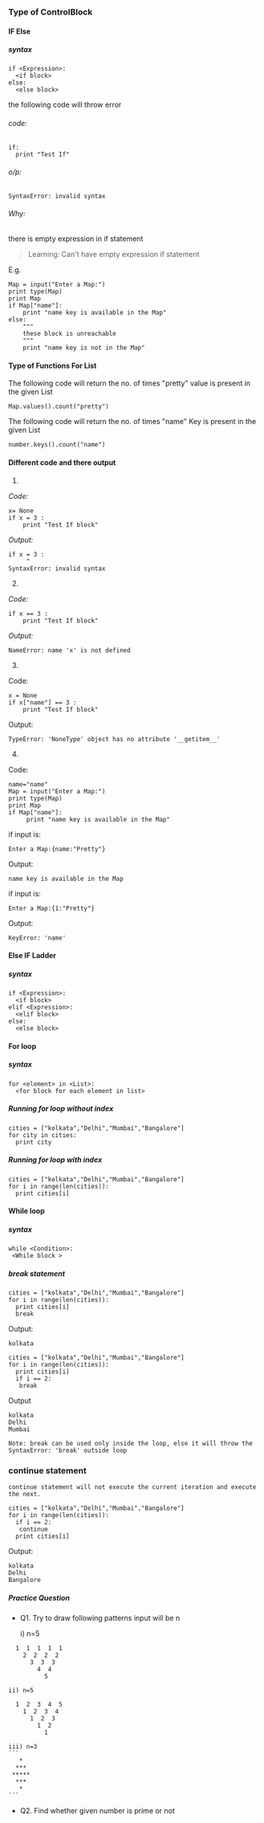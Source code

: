 ### Type of ControlBlock

#### IF Else
##### syntax
```
if <Expression>:
  <if block>
else:
  <else block>
```

the following code will throw error

###### code:
```
if:
  print "Test If"
```
###### o/p:
```
SyntaxError: invalid syntax
```
###### Why:

there is empty expression in if statement

> Learning: Can't have empty expression if statement

E.g.
```
Map = input("Enter a Map:")
print type(Map)
print Map
if Map["name"]:
    print "name key is available in the Map"
else:
    """
    these block is unreachable
    """
    print "name key is not in the Map"  

```
#### Type of Functions For List

The following code will return the no. of times "pretty" value is present
in the given List
```
Map.values().count("pretty")
```
The following code will return the no. of times "name" Key is present
in the given List
```
number.keys().count("name")
```

#### Different code and there output
1.

*Code:*
```
x= None
if x = 3 :
    print "Test If block"
```
*Output:*
```
if x = 3 :
     ^
SyntaxError: invalid syntax
```

2.

*Code:*
```
if x == 3 :
    print "Test If block"
```
*Output:*
```
NameError: name 'x' is not defined
```
3.

Code:
```
x = None
if x["name"] == 3 :
    print "Test If block"
```
Output:
```
TypeError: 'NoneType' object has no attribute '__getitem__'
```
4.

Code:
```
name="name"
Map = input("Enter a Map:")
print type(Map)
print Map
if Map["name"]:
     print "name key is available in the Map"
```
if input is:
```
Enter a Map:{name:"Pretty"}
```
Output:
```
name key is available in the Map
```
if input is:
```
Enter a Map:{1:"Pretty"}
```
Output:
```
KeyError: 'name'
```

#### Else IF Ladder

##### syntax
```
if <Expression>:
  <if block>
elif <Expression>:
  <elif block>
else:
  <else block>
```

#### For loop

##### syntax
```
for <element> in <List>:
  <for block for each element in list>
```

##### Running for loop without index
```
cities = ["kolkata","Delhi","Mumbai","Bangalore"]
for city in cities:
  print city
```

##### Running for loop with index
```
cities = ["kolkata","Delhi","Mumbai","Bangalore"]
for i in range(len(cities)):
  print cities[i]
```

#### While loop

##### syntax
```
while <Condition>:
 <While block >
```
##### break statement

```
cities = ["kolkata","Delhi","Mumbai","Bangalore"]
for i in range(len(cities)):
  print cities[i]
  break
```
Output:
```
kolkata
```  
```
cities = ["kolkata","Delhi","Mumbai","Bangalore"]
for i in range(len(cities)):
  print cities[i]
  if i == 2:
   break
```
Output
```
kolkata
Delhi
Mumbai
```
```
Note: break can be used only inside the loop, else it will throw the
SyntaxError: 'break' outside loop
```
### continue statement
```
continue statement will not execute the current iteration and execute the next.
```
```
cities = ["kolkata","Delhi","Mumbai","Bangalore"]
for i in range(len(cities)):
  if i == 2:
   continue
  print cities[i]
```
Output:
```
kolkata
Delhi
Bangalore
```
##### Practice Question

- Q1. Try to draw following patterns input will be n

   i) n=5
```
  1  1  1  1  1  
    2  2  2  2
      3  3  3
        4  4
          5
```

    ii) n=5
```
  1  2  3  4  5
    1  2  3  4
      1  2  3
        1  2
          1
```

    iii) n=3
    ```
       *
      ***
     *****
      ***
       *
    ```
- Q2. Find whether given number is prime or not
